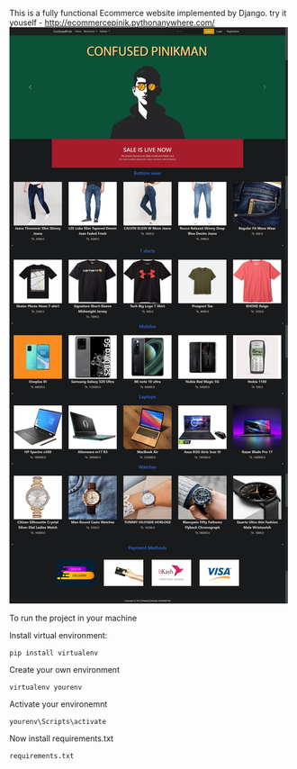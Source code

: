 This is a fully functional Ecommerce website implemented by Django.
try it youself - http://ecommercepinik.pythonanywhere.com/
![](app/static/app/images/1.png)

To run the project in your machine

Install virtual environment:
```
pip install virtualenv
```
Create your own environment
```
virtualenv yourenv
```
Activate your environemnt
```
yourenv\Scripts\activate
```
Now install requirements.txt
```
requirements.txt
```
